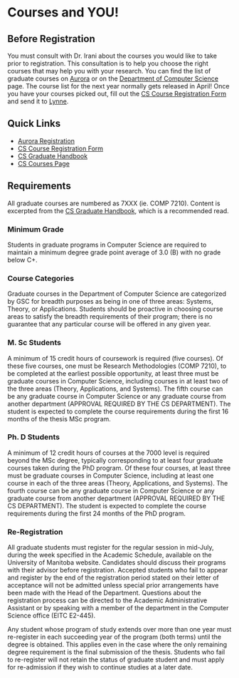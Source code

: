 # Courses and YOU!

## Before Registration

You must consult with Dr. Irani about the courses you would like to take prior to registration. This consultation is to help you choose the right courses that may help you with your research. You can find the list of graduate courses on [Aurora](aurora.umanitoba.ca) or on the [Department of Computer Science](https://www.sci.umanitoba.ca/cs/courses/) page. The course list for the next year normally gets released in April! Once you have your courses picked out, fill out the [CS Course Registration Form](http://cs.umanitoba.ca/perch/resources/1317222322grad.reg.pdf) and send it to [Lynne](resources/contactinfo).

## Quick Links
* [Aurora Registration](aurora.umanitoba.ca)
* [CS Course Registration Form](http://cs.umanitoba.ca/perch/resources/1317222322grad.reg.pdf)
* [CS Graduate Handbook](http://www.sci.umanitoba.ca/cs/wp-content/uploads/sites/3/2018/08/cs_graduate_handbook-may2018.pdf)
* [CS Courses Page](https://www.sci.umanitoba.ca/cs/courses/)


## Requirements

All graduate courses are numbered as 7XXX (ie. COMP 7210). Content is excerpted from the [CS Graduate Handbook](http://www.sci.umanitoba.ca/cs/wp-content/uploads/sites/3/2018/08/cs_graduate_handbook-may2018.pdf), which is a recommended read.

### Minimum Grade

Students in graduate programs in Computer Science are required to maintain a minimum degree grade point average of 3.0 (B) with no grade below C+.

### Course Categories

Graduate courses in the Department of Computer Science are categorized by GSC for breadth purposes as being in one of three areas: Systems, Theory, or Applications. Students should be proactive in choosing course areas to satisfy the breadth requirements of their program; there is no guarantee that any particular course will be offered in any given year.

### M. Sc Students

A minimum of 15 credit hours of coursework is required (five courses). Of these five courses, one must be Research Methodologies (COMP 7210), to be completed at the earliest possible opportunity, at least three must be graduate courses in Computer Science, including courses in at least two of the three areas (Theory, Applications, and Systems). The fifth course can be any graduate course in Computer Science or any graduate course from another department (APPROVAL REQUIRED BY THE CS DEPARTMENT). The student is expected to complete the course requirements during the first 16 months of the thesis MSc program.

### Ph. D Students

A minimum of 12 credit hours of courses at the 7000 level is required beyond the MSc degree, typically corresponding to at least four graduate courses taken during the PhD program. Of these four courses, at least three must be graduate courses in Computer Science, including at least one course in each of the three areas (Theory, Applications, and Systems). The fourth course can be any graduate course in Computer Science or any graduate course from another department (APPROVAL REQUIRED BY THE CS DEPARTMENT). The student is expected to complete the course requirements during the first 24 months of the PhD program. 

### Re-Registration

All graduate students must register for the regular session in mid-July, during the week specified in the Academic Schedule,  available  on  the  University  of  Manitoba  website.  Candidates  should  discuss  their  programs  with  their  advisor before registration. Accepted students who fail to appear and register by the end of the registration period stated on their letter of acceptance will not be admitted unless special prior arrangements have been made with the  Head  of  the  Department.  Questions  about  the  registration  process  can  be  directed  to  the  Academic  Administrative Assistant or by speaking with a member of the department in the Computer Science office (EITC E2-445). 

Any student whose program of study extends over more than one year must re-register in each succeeding year of the program (both terms) until the degree is obtained. This applies even in the case where the only remaining degree requirement is the final submission of the thesis. Students who fail to re-register will not retain the status of graduate student and must apply for re-admission if they wish to continue studies at a later date.